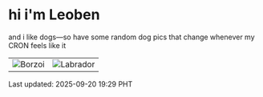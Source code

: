 # hi i'm Leoben

and i like dogs—so have some random dog pics that change whenever my CRON feels like it

|  |  |
|--------|----------|
| ![Borzoi](https://random-dog-vercel.vercel.app/api/random-borzoi?v=1758367776) | ![Labrador](https://random-dog-vercel.vercel.app/api/random-labrador?v=1758367776) |

Last updated: 2025-09-20 19:29 PHT
